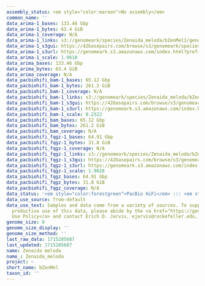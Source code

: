 ```yaml
---
assembly_status: <em style="color:maroon">No assembly</em>
common_name: ''
data_arima-1_bases: 133.46 Gbp
data_arima-1_bytes: 63.4 GiB
data_arima-1_coverage: N/A
data_arima-1_links: s3://genomeark/species/Zenaida_meloda/bZenMel1/genomic_data/arima/<br>
data_arima-1_s3gui: https://42basepairs.com/browse/s3/genomeark/species/Zenaida_meloda/bZenMel1/genomic_data/arima/
data_arima-1_s3url: https://genomeark.s3.amazonaws.com/index.html?prefix=species/Zenaida_meloda/bZenMel1/genomic_data/arima/
data_arima-1_scale: 1.9610
data_arima_bases: 133.46 Gbp
data_arima_bytes: 63.4 GiB
data_arima_coverage: N/A
data_pacbiohifi_bam-1_bases: 65.12 Gbp
data_pacbiohifi_bam-1_bytes: 261.2 GiB
data_pacbiohifi_bam-1_coverage: N/A
data_pacbiohifi_bam-1_links: s3://genomeark/species/Zenaida_meloda/bZenMel1/genomic_data/pacbio_hifi/<br>
data_pacbiohifi_bam-1_s3gui: https://42basepairs.com/browse/s3/genomeark/species/Zenaida_meloda/bZenMel1/genomic_data/pacbio_hifi/
data_pacbiohifi_bam-1_s3url: https://genomeark.s3.amazonaws.com/index.html?prefix=species/Zenaida_meloda/bZenMel1/genomic_data/pacbio_hifi/
data_pacbiohifi_bam-1_scale: 0.2322
data_pacbiohifi_bam_bases: 65.12 Gbp
data_pacbiohifi_bam_bytes: 261.2 GiB
data_pacbiohifi_bam_coverage: N/A
data_pacbiohifi_fqgz-1_bases: 64.91 Gbp
data_pacbiohifi_fqgz-1_bytes: 31.8 GiB
data_pacbiohifi_fqgz-1_coverage: N/A
data_pacbiohifi_fqgz-1_links: s3://genomeark/species/Zenaida_meloda/bZenMel1/genomic_data/pacbio_hifi/<br>
data_pacbiohifi_fqgz-1_s3gui: https://42basepairs.com/browse/s3/genomeark/species/Zenaida_meloda/bZenMel1/genomic_data/pacbio_hifi/
data_pacbiohifi_fqgz-1_s3url: https://genomeark.s3.amazonaws.com/index.html?prefix=species/Zenaida_meloda/bZenMel1/genomic_data/pacbio_hifi/
data_pacbiohifi_fqgz-1_scale: 1.9028
data_pacbiohifi_fqgz_bases: 64.91 Gbp
data_pacbiohifi_fqgz_bytes: 31.8 GiB
data_pacbiohifi_fqgz_coverage: N/A
data_status: '<em style="color:forestgreen">PacBio HiFi</em> ::: <em style="color:forestgreen">Arima</em>'
data_use_source: from-default
data_use_text: Samples and data come from a variety of sources. To support fair and
  productive use of this data, please abide by the <a href="https://genome10k.soe.ucsc.edu/data-use-policies/">Data
  Use Policy</a> and contact Erich D. Jarvis, ejarvis@rockefeller.edu, with any questions.
genome_size: 0
genome_size_display: ''
genome_size_method: ''
last_raw_data: 1715285687
last_updated: 1715285687
name: Zenaida meloda
name_: Zenaida_meloda
project: ~
short_name: bZenMel
taxon_id: ''
---
```

